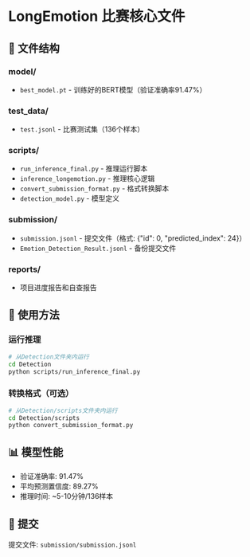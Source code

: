 # LongEmotion 比赛核心文件

## 📁 文件结构

### model/
- `best_model.pt` - 训练好的BERT模型（验证准确率91.47%）

### test_data/
- `test.jsonl` - 比赛测试集（136个样本）

### scripts/
- `run_inference_final.py` - 推理运行脚本
- `inference_longemotion.py` - 推理核心逻辑
- `convert_submission_format.py` - 格式转换脚本
- `detection_model.py` - 模型定义

### submission/
- `submission.jsonl` - 提交文件（格式: {"id": 0, "predicted_index": 24}）
- `Emotion_Detection_Result.jsonl` - 备份提交文件

### reports/
- 项目进度报告和自查报告

## 🚀 使用方法

### 运行推理
```bash
# 从Detection文件夹内运行
cd Detection
python scripts/run_inference_final.py
```

### 转换格式（可选）
```bash
# 从Detection/scripts文件夹内运行
cd Detection/scripts
python convert_submission_format.py
```

## 📊 模型性能
- 验证准确率: 91.47%
- 平均预测置信度: 89.27%
- 推理时间: ~5-10分钟/136样本

## 📝 提交
提交文件: `submission/submission.jsonl`
